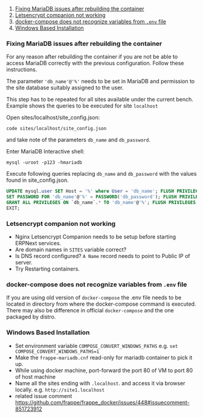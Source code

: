 1. [Fixing MariaDB issues after rebuilding the container](#fixing-mariadb-issues-after-rebuilding-the-container)
1. [Letsencrypt companion not working](#letsencrypt-companion-not-working)
1. [docker-compose does not recognize variables from `.env` file](#docker-compose-does-not-recognize-variables-from-env-file)
1. [Windows Based Installation](#windows-based-installation)

### Fixing MariaDB issues after rebuilding the container

For any reason after rebuilding the container if you are not be able to access MariaDB correctly with the previous configuration. Follow these instructions.

The parameter `'db_name'@'%'` needs to be set in MariaDB and permission to the site database suitably assigned to the user.

This step has to be repeated for all sites available under the current bench.
Example shows the queries to be executed for site `localhost`

Open sites/localhost/site_config.json:

```shell
code sites/localhost/site_config.json
```

and take note of the parameters `db_name` and `db_password`.

Enter MariaDB Interactive shell:

```shell
mysql -uroot -p123 -hmariadb
```

Execute following queries replacing `db_name` and `db_password` with the values found in site_config.json.

```sql
UPDATE mysql.user SET Host = '%' where User = 'db_name'; FLUSH PRIVILEGES;
SET PASSWORD FOR 'db_name'@'%' = PASSWORD('db_password'); FLUSH PRIVILEGES;
GRANT ALL PRIVILEGES ON `db_name`.* TO 'db_name'@'%'; FLUSH PRIVILEGES;
EXIT;
```

### Letsencrypt companion not working

- Nginx Letsencrypt Companion needs to be setup before starting ERPNext services.
- Are domain names in `SITES` variable correct?
- Is DNS record configured? `A Name` record needs to point to Public IP of server.
- Try Restarting containers.

### docker-compose does not recognize variables from `.env` file

If you are using old version of `docker-compose` the .env file needs to be located in directory from where the docker-compose command is executed. There may also be difference in official `docker-compose` and the one packaged by distro.

### Windows Based Installation

- Set environment variable `COMPOSE_CONVERT_WINDOWS_PATHS` e.g. `set COMPOSE_CONVERT_WINDOWS_PATHS=1`
- Make the `frappe-mariadb.cnf` read-only for mariadb container to pick it up.
- While using docker machine, port-forward the port 80 of VM to port 80 of host machine
- Name all the sites ending with `.localhost`. and access it via browser locally. e.g. `http://site1.localhost`
- related issue comment https://github.com/frappe/frappe_docker/issues/448#issuecomment-851723912
